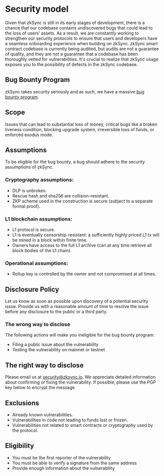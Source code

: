# Security model

Given that zkSync is still in its early stages of development, there is a chance that our codebase contains undiscovered bugs that could lead to the loss of users' assets. As a result, we are constantly working to strengthen our security protocols to ensure that users and developers have a seamless onboarding experience when building on zkSync.
zkSync smart contract codebase is currently being audited, but audits are not a guarantee of quality, and they are not a guarantee that a codebase has been thoroughly vetted for vulnerabilities. It's crucial to realize that zkSync usage exposes you to the possibility of defects in the zkSync codebase.

## Bug Bounty Program

zkSync takes security seriously and as such, we have a massive [bug bounty program](https://immunefi.com/bounty/zksync/). 

## Scope

Issues that can lead to substantial loss of money, critical bugs like a broken liveness condition, blocking upgrade system, irreversible loss of funds, or enforced exodus mode.

## Assumptions

To be eligible for the bug bounty, a bug should adhere to the security assumptions of zkSync.

### Cryptography assumptions:

- DLP is unbroken.
- Rescue hash and sha256 are collision-resistant.
- ZKP scheme used in the construction is secure (subject to a separate formal proof).

### L1 blockchain assumptions:

- L1 protocol is secure.
- L1 is eventually censorship-resistant: a sufficiently highly priced L1 tx will be mined in a block within finite time.
- Owners have access to the full L1 archive (can at any time retrieve all block bodies of the L1 chain).

### Operational assumptions:

- Rollup key is controlled by the owner and not compromised at all times.

## Disclosure Policy

Let us know as soon as possible upon discovery of a potential security issue.
Provide us with a reasonable amount of time to resolve the issue before any disclosure to the public or a third party.

### The wrong way to disclose

The following actions will make you ineligible for the bug bounty program:

- Filing a public issue about the vulnerability
- Testing the vulnerability on mainnet or testnet

## The right way to disclose

Please email us at security@zksync.io. We appreciate detailed information about confirming or fixing the vulnerability. If possible, please use the PGP key below to encrypt the message.

## Exclusions

- Already known vulnerabilities.
- Vulnerabilities in code not leading to funds lost or frozen.
- Vulnerabilities not related to smart contracts or cryptography used by the protocol.

## Eligibility

- You must be the first reporter of the vulnerability
- You must be able to verify a signature from the same address
- Provide enough information about the vulnerability
